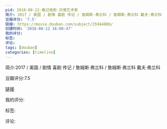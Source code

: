 ```yaml
---
pid: 2018-08-12-看过电影-灾难艺术家
简介: 2017 / 美国 / 剧情 喜剧 传记 / 詹姆斯·弗兰科 / 詹姆斯·弗兰科 戴夫·弗兰科
豆瓣评分: '7.5'
链接: https://movie.douban.com/subject/25944886/
创建时间: '2018-08-12 16:08:47'
我的评分:
标签:
评论:
tags: [douban]
categories: [timeline]
---
```

简介:2017 / 美国 / 剧情 喜剧 传记 / 詹姆斯·弗兰科 / 詹姆斯·弗兰科 戴夫·弗兰科

豆瓣评分:7.5

[链接](https://movie.douban.com/subject/25944886/)

我的评分:

标签:

评论:


